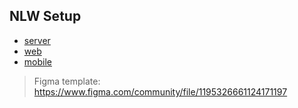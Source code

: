 NLW Setup
---
 - [server](./server)  
 - [web](./web)
 - [mobile](./mobile)

> Figma template: https://www.figma.com/community/file/1195326661124171197
